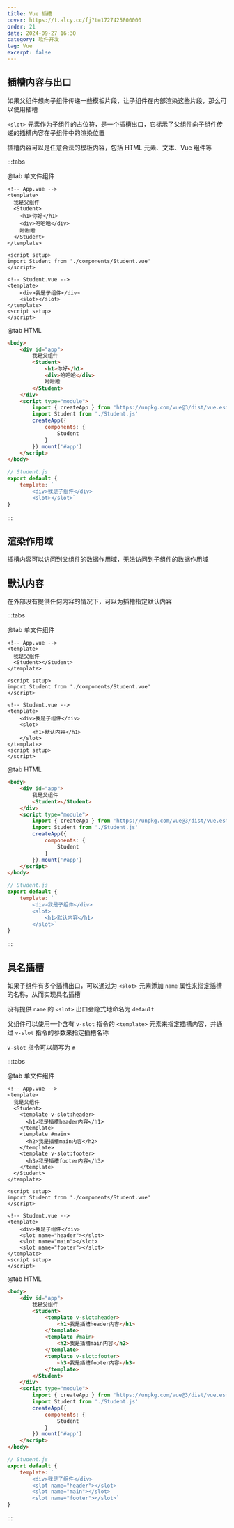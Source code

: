 ```yaml
---
title: Vue 插槽
cover: https://t.alcy.cc/fj?t=1727425800000
order: 21
date: 2024-09-27 16:30
category: 软件开发
tag: Vue
excerpt: false
---
```


## 插槽内容与出口

如果父组件想向子组件传递一些模板片段，让子组件在内部渲染这些片段，那么可以使用插槽

`<slot>` 元素作为子组件的占位符，是一个插槽出口，它标示了父组件向子组件传递的插槽内容在子组件中的渲染位置

插槽内容可以是任意合法的模板内容，包括 HTML 元素、文本、Vue 组件等

:::tabs

@tab 单文件组件

```vue
<!-- App.vue -->
<template>
  我是父组件
  <Student>
    <h1>你好</h1>
    <div>哈哈哈</div>
    啦啦啦
  </Student>
</template>

<script setup>
import Student from './components/Student.vue'
</script>
```

```vue
<!-- Student.vue -->
<template>
    <div>我是子组件</div>
    <slot></slot>
</template>
<script setup>
</script>
```

@tab HTML

```html
<body>
    <div id="app">
        我是父组件
        <Student>
            <h1>你好</h1>
            <div>哈哈哈</div>
            啦啦啦
        </Student>
    </div>
    <script type="module">
        import { createApp } from 'https://unpkg.com/vue@3/dist/vue.esm-browser.js'
        import Student from './Student.js'
        createApp({
            components: {
                Student
            }
        }).mount('#app')
    </script>
</body>
```

```javascript
// Student.js
export default {
    template: `
        <div>我是子组件</div>
        <slot></slot>`
}
```
:::

## 渲染作用域

插槽内容可以访问到父组件的数据作用域，无法访问到子组件的数据作用域

## 默认内容

在外部没有提供任何内容的情况下，可以为插槽指定默认内容

:::tabs

@tab 单文件组件

```vue
<!-- App.vue -->
<template>
  我是父组件
  <Student></Student>
</template>

<script setup>
import Student from './components/Student.vue'
</script>
```

```vue
<!-- Student.vue -->
<template>
    <div>我是子组件</div>
    <slot>
        <h1>默认内容</h1>
    </slot>
</template>
<script setup>
</script>
```

@tab HTML

```html
<body>
    <div id="app">
        我是父组件
        <Student></Student>
    </div>
    <script type="module">
        import { createApp } from 'https://unpkg.com/vue@3/dist/vue.esm-browser.js'
        import Student from './Student.js'
        createApp({
            components: {
                Student
            }
        }).mount('#app')
    </script>
</body>
```

```javascript
// Student.js
export default {
    template: `
        <div>我是子组件</div>
        <slot>
            <h1>默认内容</h1>
        </slot>`
}
```
:::

## 具名插槽

如果子组件有多个插槽出口，可以通过为 `<slot>` 元素添加 `name` 属性来指定插槽的名称，从而实现具名插槽

没有提供 `name` 的 `<slot>` 出口会隐式地命名为 `default`

父组件可以使用一个含有 `v-slot` 指令的 `<template>` 元素来指定插槽内容，并通过 `v-slot` 指令的参数来指定插槽名称

`v-slot` 指令可以简写为 `#`

:::tabs

@tab 单文件组件

```vue
<!-- App.vue -->
<template>
  我是父组件
  <Student>
    <template v-slot:header>
      <h1>我是插槽header内容</h1>
    </template>
    <template #main>
      <h2>我是插槽main内容</h2>
    </template>
    <template v-slot:footer>
      <h3>我是插槽footer内容</h3>
    </template>
  </Student>
</template>

<script setup>
import Student from './components/Student.vue'
</script>
```
```vue
<!-- Student.vue -->
<template>
    <div>我是子组件</div>
    <slot name="header"></slot>
    <slot name="main"></slot>
    <slot name="footer"></slot>
</template>
<script setup>
</script>
```
@tab HTML

```html
<body>
    <div id="app">
        我是父组件
        <Student>
            <template v-slot:header>
                <h1>我是插槽header内容</h1>
            </template>
            <template #main>
                <h2>我是插槽main内容</h2>
            </template>
            <template v-slot:footer>
                <h3>我是插槽footer内容</h3>
            </template>
        </Student>
    </div>
    <script type="module">
        import { createApp } from 'https://unpkg.com/vue@3/dist/vue.esm-browser.js'
        import Student from './Student.js'
        createApp({
            components: {
                Student
            }
        }).mount('#app')
    </script>
</body>
```
```javascript
// Student.js
export default {
    template: `
        <div>我是子组件</div>
        <slot name="header"></slot>
        <slot name="main"></slot>
        <slot name="footer"></slot>`
}
```
:::
